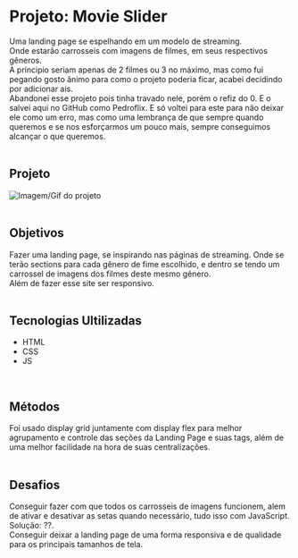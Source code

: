 # Projeto: Movie Slider
Uma landing page se espelhando em um modelo de streaming.
<br>
Onde estarão carrosseis com imagens de filmes, em seus respectivos gêneros.
<br>
A príncipio seriam apenas de 2 filmes ou 3 no máximo, mas como fui pegando gosto ânimo para como o projeto poderia ficar, acabei decidindo por adicionar ais. 
<br>
Abandonei esse projeto pois tinha travado nele, porém o refiz do 0. E o salvei aqui no GitHub como Pedroflix. E só voltei para este para não deixar ele como um erro, mas como uma lembrança de que sempre quando queremos e se nos esforçarmos um pouco mais, sempre conseguimos alcançar o que queremos.
<br>
<br>

## Projeto
<img src='' alt="Imagem/Gif do projeto">
<br>
<br>

## Objetivos
Fazer uma landing page, se inspirando nas páginas de streaming. Onde se terão sections para cada gênero de fime escolhido, e dentro se tendo um carrossel de imagens dos filmes deste mesmo gênero. <br> 
Além de fazer esse site ser responsivo.
<br>
<br>

## Tecnologias Ultilizadas
- HTML
- CSS
- JS
<br>

## Métodos
Foi usado display grid juntamente com display flex para melhor agrupamento e controle das seções da Landing Page e suas tags, além de uma melhor facilidade na hora de suas centralizações.
<br>
<br>

## Desafios
Conseguir fazer com que todos os carrosseis de imagens funcionem, alem de ativar e desativar as setas quando necessário, tudo isso com JavaScript. <br>
Solução: ??. <br>
Conseguir deixar a landing page de uma forma responsiva e de qualidade para os principais tamanhos de tela.
